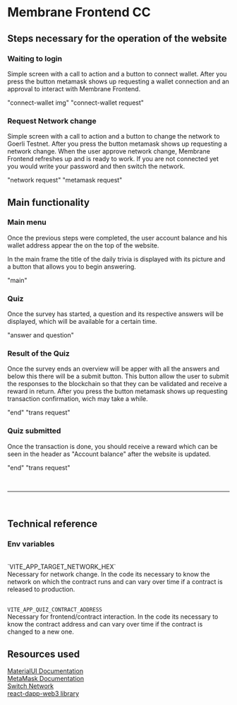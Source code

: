 # Membrane Frontend CC

## Steps necessary for the operation of the website

### Waiting to login

Simple screen with a call to action and a button to connect wallet. After you press the button metamask shows up requesting a wallet connection and an approval to interact with Membrane Frontend.

"connect-wallet img"
"connect-wallet request"

### Request Network change

Simple screen with a call to action and a button to change the network to Goerli Testnet. After you press the button metamask shows up requesting a network change.
When the user approve network change, Membrane Frontend refreshes up and is ready to work.
If you are not connected yet you would write your password and then switch the network.

"network request"
"metamask request"

## Main functionality

### Main menu

Once the previous steps were completed, the user account balance and his wallet address appear the on the top of the website.

In the main frame the title of the daily trivia is displayed with its picture and a button
that allows you to begin answering.

"main"

### Quiz

Once the survey has started, a question and its respective answers will be displayed, which will be available for a certain time.

"answer and question"

### Result of the Quiz

Once the survey ends an overview will be apper with all the answers and below this there will be a submit button.
This button allow the user to submit the responses to the blockchain so that they can be validated and receive a reward in return.
After you press the button metamask shows up requesting transaction confirmation, wich may take a while.

"end"
"trans request"

### Quiz submitted

Once the transaction is done, you should receive a reward which can be seen in the header as "Account balance" after the website is updated.

"end"
"trans request"

</br>
<hr>
</br>

## Technical reference

### Env variables

</br>
`VITE_APP_TARGET_NETWORK_HEX`
</br>
Necessary for network change.
In the code its necessary to know the network on which the contract runs and can vary over time if a contract is released to production.

</br>
</br>

`VITE_APP_QUIZ_CONTRACT_ADDRESS`
</br>
Necessary for frontend/contract interaction.
In the code its necessary to know the contract address and can vary over time if the contract is changed to a new one.

## Resources used

<a href="https://mui.com/material-ui/getting-started/">MaterialUI Documentation</a></br>
<a href="https://docs.metamask.io/">MetaMask Documentation</a></br>
<a href="https://soliditytips.com/articles/detect-switch-chain-metamask/">Switch Network</a></br>
<a href="https://github.com/R4k4210/react-dapp-web3">react-dapp-web3 library</a></br>
